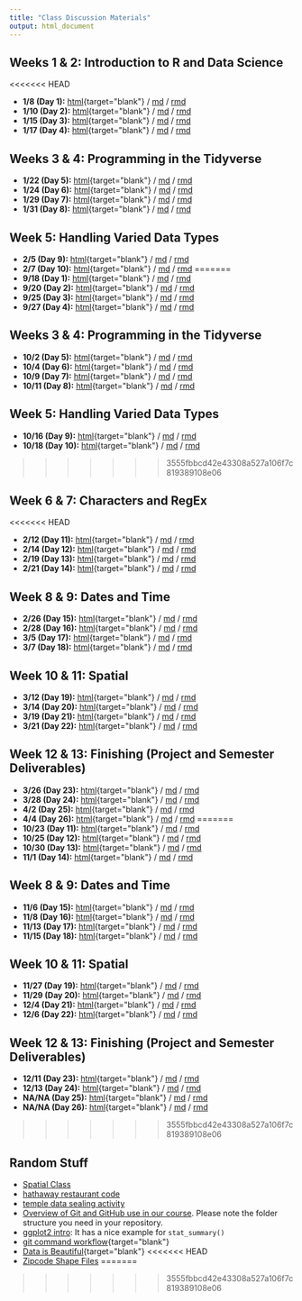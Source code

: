 ```yaml
---
title: "Class Discussion Materials"
output: html_document
---
```











## Weeks 1 & 2:  Introduction to R and Data Science

<<<<<<< HEAD
* **1/8 (Day 1):** [html](https://byuistats.github.io/M335/presentations_class/day_1.html){target="blank"} / [md](https://byuistats.github.io/M335/presentations_class/day_1.md) / [rmd](https://byuistats.github.io/M335/presentations_class/day_1.Rmd) 
* **1/10 (Day 2):** [html](https://byuistats.github.io/M335/presentations_class/day_2.html){target="blank"} / [md](https://byuistats.github.io/M335/presentations_class/day_2.md) / [rmd](https://byuistats.github.io/M335/presentations_class/day_2.Rmd) 
* **1/15 (Day 3):** [html](https://byuistats.github.io/M335/presentations_class/day_3.html){target="blank"} / [md](https://byuistats.github.io/M335/presentations_class/day_3.md) / [rmd](https://byuistats.github.io/M335/presentations_class/day_3.Rmd) 
* **1/17 (Day 4):** [html](https://byuistats.github.io/M335/presentations_class/day_4.html){target="blank"} / [md](https://byuistats.github.io/M335/presentations_class/day_4.md) / [rmd](https://byuistats.github.io/M335/presentations_class/day_4.Rmd) 

## Weeks 3 & 4: Programming in the Tidyverse

* **1/22 (Day 5):** [html](https://byuistats.github.io/M335/presentations_class/day_5.html){target="blank"} / [md](https://byuistats.github.io/M335/presentations_class/day_5.md) / [rmd](https://byuistats.github.io/M335/presentations_class/day_5.Rmd) 
* **1/24 (Day 6):** [html](https://byuistats.github.io/M335/presentations_class/day_6.html){target="blank"} / [md](https://byuistats.github.io/M335/presentations_class/day_6.md) / [rmd](https://byuistats.github.io/M335/presentations_class/day_6.Rmd) 
* **1/29 (Day 7):** [html](https://byuistats.github.io/M335/presentations_class/day_7.html){target="blank"} / [md](https://byuistats.github.io/M335/presentations_class/day_7.md) / [rmd](https://byuistats.github.io/M335/presentations_class/day_7.Rmd) 
* **1/31 (Day 8):** [html](https://byuistats.github.io/M335/presentations_class/day_8.html){target="blank"} / [md](https://byuistats.github.io/M335/presentations_class/day_8.md) / [rmd](https://byuistats.github.io/M335/presentations_class/day_8.Rmd) 

## Week 5: Handling Varied Data Types

* **2/5 (Day 9):** [html](https://byuistats.github.io/M335/presentations_class/day_9.html){target="blank"} / [md](https://byuistats.github.io/M335/presentations_class/day_9.md) / [rmd](https://byuistats.github.io/M335/presentations_class/day_9.Rmd) 
* **2/7 (Day 10):** [html](https://byuistats.github.io/M335/presentations_class/day_10.html){target="blank"} / [md](https://byuistats.github.io/M335/presentations_class/day_10.md) / [rmd](https://byuistats.github.io/M335/presentations_class/day_10.Rmd) 
=======
* **9/18 (Day 1):** [html](https://byuistats.github.io/M335/presentations_class/day_1.html){target="blank"} / [md](https://byuistats.github.io/M335/presentations_class/day_1.md) / [rmd](https://byuistats.github.io/M335/presentations_class/day_1.Rmd) 
* **9/20 (Day 2):** [html](https://byuistats.github.io/M335/presentations_class/day_2.html){target="blank"} / [md](https://byuistats.github.io/M335/presentations_class/day_2.md) / [rmd](https://byuistats.github.io/M335/presentations_class/day_2.Rmd) 
* **9/25 (Day 3):** [html](https://byuistats.github.io/M335/presentations_class/day_3.html){target="blank"} / [md](https://byuistats.github.io/M335/presentations_class/day_3.md) / [rmd](https://byuistats.github.io/M335/presentations_class/day_3.Rmd) 
* **9/27 (Day 4):** [html](https://byuistats.github.io/M335/presentations_class/day_4.html){target="blank"} / [md](https://byuistats.github.io/M335/presentations_class/day_4.md) / [rmd](https://byuistats.github.io/M335/presentations_class/day_4.Rmd) 

## Weeks 3 & 4: Programming in the Tidyverse

* **10/2 (Day 5):** [html](https://byuistats.github.io/M335/presentations_class/day_5.html){target="blank"} / [md](https://byuistats.github.io/M335/presentations_class/day_5.md) / [rmd](https://byuistats.github.io/M335/presentations_class/day_5.Rmd) 
* **10/4 (Day 6):** [html](https://byuistats.github.io/M335/presentations_class/day_6.html){target="blank"} / [md](https://byuistats.github.io/M335/presentations_class/day_6.md) / [rmd](https://byuistats.github.io/M335/presentations_class/day_6.Rmd) 
* **10/9 (Day 7):** [html](https://byuistats.github.io/M335/presentations_class/day_7.html){target="blank"} / [md](https://byuistats.github.io/M335/presentations_class/day_7.md) / [rmd](https://byuistats.github.io/M335/presentations_class/day_7.Rmd) 
* **10/11 (Day 8):** [html](https://byuistats.github.io/M335/presentations_class/day_8.html){target="blank"} / [md](https://byuistats.github.io/M335/presentations_class/day_8.md) / [rmd](https://byuistats.github.io/M335/presentations_class/day_8.Rmd) 

## Week 5: Handling Varied Data Types

* **10/16 (Day 9):** [html](https://byuistats.github.io/M335/presentations_class/day_9.html){target="blank"} / [md](https://byuistats.github.io/M335/presentations_class/day_9.md) / [rmd](https://byuistats.github.io/M335/presentations_class/day_9.Rmd) 
* **10/18 (Day 10):** [html](https://byuistats.github.io/M335/presentations_class/day_10.html){target="blank"} / [md](https://byuistats.github.io/M335/presentations_class/day_10.md) / [rmd](https://byuistats.github.io/M335/presentations_class/day_10.Rmd) 
>>>>>>> 3555fbbcd42e43308a527a106f7c819389108e06


## Week 6 & 7: Characters and RegEx

<<<<<<< HEAD
* **2/12 (Day 11):** [html](https://byuistats.github.io/M335/presentations_class/day_11.html){target="blank"} / [md](https://byuistats.github.io/M335/presentations_class/day_11.md) / [rmd](https://byuistats.github.io/M335/presentations_class/day_11.Rmd) 
* **2/14 (Day 12):** [html](https://byuistats.github.io/M335/presentations_class/day_12.html){target="blank"} / [md](https://byuistats.github.io/M335/presentations_class/day_12.md) / [rmd](https://byuistats.github.io/M335/presentations_class/day_12.Rmd) 
* **2/19 (Day 13):** [html](https://byuistats.github.io/M335/presentations_class/day_13.html){target="blank"} / [md](https://byuistats.github.io/M335/presentations_class/day_13.md) / [rmd](https://byuistats.github.io/M335/presentations_class/day_13.Rmd) 
* **2/21 (Day 14):** [html](https://byuistats.github.io/M335/presentations_class/day_14.html){target="blank"} / [md](https://byuistats.github.io/M335/presentations_class/day_14.md) / [rmd](https://byuistats.github.io/M335/presentations_class/day_14.Rmd) 

## Week 8 & 9: Dates and Time

* **2/26 (Day 15):** [html](https://byuistats.github.io/M335/presentations_class/day_15.html){target="blank"} / [md](https://byuistats.github.io/M335/presentations_class/day_15.md) / [rmd](https://byuistats.github.io/M335/presentations_class/day_15.Rmd) 
* **2/28 (Day 16):** [html](https://byuistats.github.io/M335/presentations_class/day_16.html){target="blank"} / [md](https://byuistats.github.io/M335/presentations_class/day_16.md) / [rmd](https://byuistats.github.io/M335/presentations_class/day_16.Rmd) 
* **3/5 (Day 17):** [html](https://byuistats.github.io/M335/presentations_class/day_17.html){target="blank"} / [md](https://byuistats.github.io/M335/presentations_class/day_17.md) / [rmd](https://byuistats.github.io/M335/presentations_class/day_17.Rmd) 
* **3/7 (Day 18):** [html](https://byuistats.github.io/M335/presentations_class/day_18.html){target="blank"} / [md](https://byuistats.github.io/M335/presentations_class/day_18.md) / [rmd](https://byuistats.github.io/M335/presentations_class/day_18.Rmd) 

## Week 10 & 11: Spatial

* **3/12 (Day 19):** [html](https://byuistats.github.io/M335/presentations_class/day_19.html){target="blank"} / [md](https://byuistats.github.io/M335/presentations_class/day_19.md) / [rmd](https://byuistats.github.io/M335/presentations_class/day_19.Rmd) 
* **3/14 (Day 20):** [html](https://byuistats.github.io/M335/presentations_class/day_20.html){target="blank"} / [md](https://byuistats.github.io/M335/presentations_class/day_20.md) / [rmd](https://byuistats.github.io/M335/presentations_class/day_20.Rmd) 
* **3/19 (Day 21):** [html](https://byuistats.github.io/M335/presentations_class/day_21.html){target="blank"} / [md](https://byuistats.github.io/M335/presentations_class/day_21.md) / [rmd](https://byuistats.github.io/M335/presentations_class/day_21.Rmd) 
* **3/21 (Day 22):** [html](https://byuistats.github.io/M335/presentations_class/day_22.html){target="blank"} / [md](https://byuistats.github.io/M335/presentations_class/day_22.md) / [rmd](https://byuistats.github.io/M335/presentations_class/day_22.Rmd) 

## Week 12 & 13: Finishing (Project and Semester Deliverables)

* **3/26 (Day 23):** [html](https://byuistats.github.io/M335/presentations_class/day_23.html){target="blank"} / [md](https://byuistats.github.io/M335/presentations_class/day_23.md) / [rmd](https://byuistats.github.io/M335/presentations_class/day_23.Rmd) 
* **3/28 (Day 24):** [html](https://byuistats.github.io/M335/presentations_class/day_24.html){target="blank"} / [md](https://byuistats.github.io/M335/presentations_class/day_24.md) / [rmd](https://byuistats.github.io/M335/presentations_class/day_24.Rmd) 
* **4/2 (Day 25):** [html](https://byuistats.github.io/M335/presentations_class/day_25.html){target="blank"} / [md](https://byuistats.github.io/M335/presentations_class/day_25.md) / [rmd](https://byuistats.github.io/M335/presentations_class/day_25.Rmd) 
* **4/4 (Day 26):** [html](https://byuistats.github.io/M335/presentations_class/day_26.html){target="blank"} / [md](https://byuistats.github.io/M335/presentations_class/day_26.md) / [rmd](https://byuistats.github.io/M335/presentations_class/day_26.Rmd) 
=======
* **10/23 (Day 11):** [html](https://byuistats.github.io/M335/presentations_class/day_11.html){target="blank"} / [md](https://byuistats.github.io/M335/presentations_class/day_11.md) / [rmd](https://byuistats.github.io/M335/presentations_class/day_11.Rmd) 
* **10/25 (Day 12):** [html](https://byuistats.github.io/M335/presentations_class/day_12.html){target="blank"} / [md](https://byuistats.github.io/M335/presentations_class/day_12.md) / [rmd](https://byuistats.github.io/M335/presentations_class/day_12.Rmd) 
* **10/30 (Day 13):** [html](https://byuistats.github.io/M335/presentations_class/day_13.html){target="blank"} / [md](https://byuistats.github.io/M335/presentations_class/day_13.md) / [rmd](https://byuistats.github.io/M335/presentations_class/day_13.Rmd) 
* **11/1 (Day 14):** [html](https://byuistats.github.io/M335/presentations_class/day_14.html){target="blank"} / [md](https://byuistats.github.io/M335/presentations_class/day_14.md) / [rmd](https://byuistats.github.io/M335/presentations_class/day_14.Rmd) 

## Week 8 & 9: Dates and Time

* **11/6 (Day 15):** [html](https://byuistats.github.io/M335/presentations_class/day_15.html){target="blank"} / [md](https://byuistats.github.io/M335/presentations_class/day_15.md) / [rmd](https://byuistats.github.io/M335/presentations_class/day_15.Rmd) 
* **11/8 (Day 16):** [html](https://byuistats.github.io/M335/presentations_class/day_16.html){target="blank"} / [md](https://byuistats.github.io/M335/presentations_class/day_16.md) / [rmd](https://byuistats.github.io/M335/presentations_class/day_16.Rmd) 
* **11/13 (Day 17):** [html](https://byuistats.github.io/M335/presentations_class/day_17.html){target="blank"} / [md](https://byuistats.github.io/M335/presentations_class/day_17.md) / [rmd](https://byuistats.github.io/M335/presentations_class/day_17.Rmd) 
* **11/15 (Day 18):** [html](https://byuistats.github.io/M335/presentations_class/day_18.html){target="blank"} / [md](https://byuistats.github.io/M335/presentations_class/day_18.md) / [rmd](https://byuistats.github.io/M335/presentations_class/day_18.Rmd) 

## Week 10 & 11: Spatial

* **11/27 (Day 19):** [html](https://byuistats.github.io/M335/presentations_class/day_19.html){target="blank"} / [md](https://byuistats.github.io/M335/presentations_class/day_19.md) / [rmd](https://byuistats.github.io/M335/presentations_class/day_19.Rmd) 
* **11/29 (Day 20):** [html](https://byuistats.github.io/M335/presentations_class/day_20.html){target="blank"} / [md](https://byuistats.github.io/M335/presentations_class/day_20.md) / [rmd](https://byuistats.github.io/M335/presentations_class/day_20.Rmd) 
* **12/4 (Day 21):** [html](https://byuistats.github.io/M335/presentations_class/day_21.html){target="blank"} / [md](https://byuistats.github.io/M335/presentations_class/day_21.md) / [rmd](https://byuistats.github.io/M335/presentations_class/day_21.Rmd) 
* **12/6 (Day 22):** [html](https://byuistats.github.io/M335/presentations_class/day_22.html){target="blank"} / [md](https://byuistats.github.io/M335/presentations_class/day_22.md) / [rmd](https://byuistats.github.io/M335/presentations_class/day_22.Rmd) 

## Week 12 & 13: Finishing (Project and Semester Deliverables)

* **12/11 (Day 23):** [html](https://byuistats.github.io/M335/presentations_class/day_23.html){target="blank"} / [md](https://byuistats.github.io/M335/presentations_class/day_23.md) / [rmd](https://byuistats.github.io/M335/presentations_class/day_23.Rmd) 
* **12/13 (Day 24):** [html](https://byuistats.github.io/M335/presentations_class/day_24.html){target="blank"} / [md](https://byuistats.github.io/M335/presentations_class/day_24.md) / [rmd](https://byuistats.github.io/M335/presentations_class/day_24.Rmd) 
* **NA/NA (Day 25):** [html](NA){target="blank"} / [md](NA) / [rmd](NA) 
* **NA/NA (Day 26):** [html](NA){target="blank"} / [md](NA) / [rmd](NA) 
>>>>>>> 3555fbbcd42e43308a527a106f7c819389108e06


## Random Stuff

* [Spatial Class](spatial_class.html)
* [hathaway restaurant code](https://byuistats.github.io/M335/presentations_class/restaurants_idaho.html)
* [temple data sealing activity](temple_sealings.html)
* [Overview of Git and GitHub use in our course](git_335.html).  Please note the folder structure you need in your repository.
* [ggplot2 intro](https://stats.idre.ucla.edu/r/seminars/ggplot2_intro/): It has a nice example for `stat_summary()`
* [git command workflow](https://byuistats.github.io/M335/images/Git_workflow_diagram.png){target="blank"}
* [Data is Beautiful](https://np.reddit.com/r/dataisbeautiful/){target="blank"}
<<<<<<< HEAD
* [Zipcode Shape Files](https://www.census.gov/geo/maps-data/data/cbf/cbf_zcta.html)
=======
>>>>>>> 3555fbbcd42e43308a527a106f7c819389108e06
